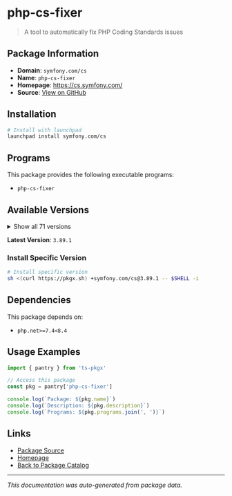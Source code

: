 # php-cs-fixer

> A tool to automatically fix PHP Coding Standards issues

## Package Information

- **Domain**: `symfony.com/cs`
- **Name**: `php-cs-fixer`
- **Homepage**: https://cs.symfony.com/
- **Source**: [View on GitHub](https://github.com/pkgxdev/pantry/tree/main/projects/symfony.com/cs/package.yml)

## Installation

```bash
# Install with launchpad
launchpad install symfony.com/cs
```

## Programs

This package provides the following executable programs:

- `php-cs-fixer`

## Available Versions

<details>
<summary>Show all 71 versions</summary>

- `3.89.1`, `3.89.0`, `3.88.2`, `3.88.1`, `3.88.0`
- `3.87.2`, `3.87.1`, `3.87.0`, `3.86.0`, `3.85.1`
- `3.85.0`, `3.84.0`, `3.83.0`, `3.82.2`, `3.82.1`
- `3.82.0`, `3.81.0`, `3.80.0`, `3.79.0`, `3.78.1`
- `3.78.0`, `3.77.0`, `3.76.0`, `3.75.0`, `3.74.0`
- `3.73.1`, `3.73.0`, `3.72.0`, `3.71.0`, `3.70.2`
- `3.70.1`, `3.70.0`, `3.69.1`, `3.69.0`, `3.68.5`
- `3.68.4`, `3.68.3`, `3.68.2`, `3.68.1`, `3.68.0`
- `3.67.1`, `3.67.0`, `3.66.2`, `3.66.1`, `3.66.0`
- `3.65.0`, `3.64.0`, `3.63.2`, `3.63.1`, `3.62.0`
- `3.61.1`, `3.61.0`, `3.60.0`, `3.59.3`, `3.59.2`
- `3.59.1`, `3.59.0`, `3.58.1`, `3.58.0`, `3.57.2`
- `3.57.1`, `3.57.0`, `3.56.2`, `3.56.1`, `3.56.0`
- `3.55.0`, `3.54.0`, `3.53.0`, `3.52.1`, `3.52.0`
- `3.51.0`

</details>

**Latest Version**: `3.89.1`

### Install Specific Version

```bash
# Install specific version
sh <(curl https://pkgx.sh) +symfony.com/cs@3.89.1 -- $SHELL -i
```

## Dependencies

This package depends on:

- `php.net>=7.4<8.4`

## Usage Examples

```typescript
import { pantry } from 'ts-pkgx'

// Access this package
const pkg = pantry['php-cs-fixer']

console.log(`Package: ${pkg.name}`)
console.log(`Description: ${pkg.description}`)
console.log(`Programs: ${pkg.programs.join(', ')}`)
```

## Links

- [Package Source](https://github.com/pkgxdev/pantry/tree/main/projects/symfony.com/cs/package.yml)
- [Homepage](https://cs.symfony.com/)
- [Back to Package Catalog](../../../package-catalog.md)

---

*This documentation was auto-generated from package data.*
